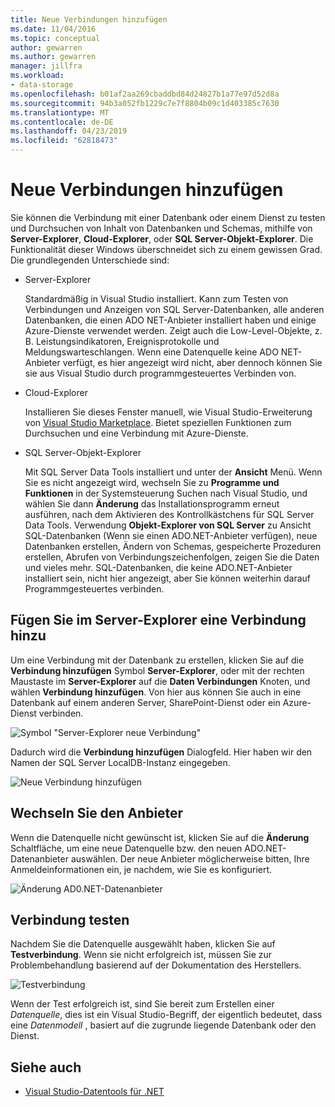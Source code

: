 ```yaml
---
title: Neue Verbindungen hinzufügen
ms.date: 11/04/2016
ms.topic: conceptual
author: gewarren
ms.author: gewarren
manager: jillfra
ms.workload:
- data-storage
ms.openlocfilehash: b01af2aa269cbaddbd84d24827b1a77e97d52d8a
ms.sourcegitcommit: 94b3a052fb1229c7e7f8804b09c1d403385c7630
ms.translationtype: MT
ms.contentlocale: de-DE
ms.lasthandoff: 04/23/2019
ms.locfileid: "62818473"
---
```

# <a name="add-new-connections"></a>Neue Verbindungen hinzufügen

Sie können die Verbindung mit einer Datenbank oder einem Dienst zu testen und Durchsuchen von Inhalt von Datenbanken und Schemas, mithilfe von **Server-Explorer**, **Cloud-Explorer**, oder **SQL Server-Objekt-Explorer**. Die Funktionalität dieser Windows überschneidet sich zu einem gewissen Grad. Die grundlegenden Unterschiede sind:

- Server-Explorer

   Standardmäßig in Visual Studio installiert. Kann zum Testen von Verbindungen und Anzeigen von SQL Server-Datenbanken, alle anderen Datenbanken, die einen ADO NET-Anbieter installiert haben und einige Azure-Dienste verwendet werden. Zeigt auch die Low-Level-Objekte, z. B. Leistungsindikatoren, Ereignisprotokolle und Meldungswarteschlangen. Wenn eine Datenquelle keine ADO NET-Anbieter verfügt, es hier angezeigt wird nicht, aber dennoch können Sie sie aus Visual Studio durch programmgesteuertes Verbinden von.

- Cloud-Explorer

   Installieren Sie dieses Fenster manuell, wie Visual Studio-Erweiterung von [Visual Studio Marketplace](https://marketplace.visualstudio.com/items?itemName=ms-azuretools.CloudExplorerForVS). Bietet speziellen Funktionen zum Durchsuchen und eine Verbindung mit Azure-Dienste.

- SQL Server-Objekt-Explorer

   Mit SQL Server Data Tools installiert und unter der **Ansicht** Menü. Wenn Sie es nicht angezeigt wird, wechseln Sie zu **Programme und Funktionen** in der Systemsteuerung Suchen nach Visual Studio, und wählen Sie dann **Änderung** das Installationsprogramm erneut ausführen, nach dem Aktivieren des Kontrollkästchens für SQL Server Data Tools. Verwendung **Objekt-Explorer von SQL Server** zu Ansicht SQL-Datenbanken (Wenn sie einen ADO.NET-Anbieter verfügen), neue Datenbanken erstellen, Ändern von Schemas, gespeicherte Prozeduren erstellen, Abrufen von Verbindungszeichenfolgen, zeigen Sie die Daten und vieles mehr. SQL-Datenbanken, die keine ADO.NET-Anbieter installiert sein, nicht hier angezeigt, aber Sie können weiterhin darauf Programmgesteuertes verbinden.

## <a name="add-a-connection-in-server-explorer"></a>Fügen Sie im Server-Explorer eine Verbindung hinzu

Um eine Verbindung mit der Datenbank zu erstellen, klicken Sie auf die **Verbindung hinzufügen** Symbol **Server-Explorer**, oder mit der rechten Maustaste im **Server-Explorer** auf die **Daten Verbindungen** Knoten, und wählen **Verbindung hinzufügen**. Von hier aus können Sie auch in eine Datenbank auf einem anderen Server, SharePoint-Dienst oder ein Azure-Dienst verbinden.

![Symbol "Server-Explorer neue Verbindung"](../data-tools/media/raddata-server-explorer-new-connection-icon.png)

Dadurch wird die **Verbindung hinzufügen** Dialogfeld. Hier haben wir den Namen der SQL Server LocalDB-Instanz eingegeben.

![Neue Verbindung hinzufügen](../data-tools/media/raddata-add-new-connection-dialog.png)

## <a name="change-the-provider"></a>Wechseln Sie den Anbieter

Wenn die Datenquelle nicht gewünscht ist, klicken Sie auf die **Änderung** Schaltfläche, um eine neue Datenquelle bzw. den neuen ADO.NET-Datenanbieter auswählen. Der neue Anbieter möglicherweise bitten, Ihre Anmeldeinformationen ein, je nachdem, wie Sie es konfiguriert.

![Änderung AD0.NET-Datenanbieter](../data-tools/media/raddata-change-ad0.net-data-provider.png)

## <a name="test-the-connection"></a>Verbindung testen

Nachdem Sie die Datenquelle ausgewählt haben, klicken Sie auf **Testverbindung**. Wenn sie nicht erfolgreich ist, müssen Sie zur Problembehandlung basierend auf der Dokumentation des Herstellers.

![Testverbindung](../data-tools/media/raddata-test-connection.png)

Wenn der Test erfolgreich ist, sind Sie bereit zum Erstellen einer *Datenquelle*, dies ist ein Visual Studio-Begriff, der eigentlich bedeutet, dass eine *Datenmodell* , basiert auf die zugrunde liegende Datenbank oder den Dienst.

## <a name="see-also"></a>Siehe auch

- [Visual Studio-Datentools für .NET](../data-tools/visual-studio-data-tools-for-dotnet.md)
